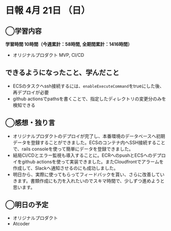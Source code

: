 # 日報  4月 21日 （日）

## ◯学習内容

**学習時間  10時間（今週累計：58時間, 全期間累計：1416時間）**

- オリジナルプロダクト MVP, CI/CD

## できるようになったこと、学んだこと

- ECSのタスクへssh接続するには、`enableExecuteCommand`をtrueにした後、再デプロイが必要
- github actionsでpathsを書くことで、指定したディレクトリの変更分のみを検知できる

## ◯感想・独り言

- オリジナルプロダクトのデプロイが完了し、本番環境のデータベースへ初期データを登録することができました。ECSのコンテナ内へSSH接続することで、rails consoleを使って簡単にデータを登録できました。
- 結局CI/CDとエラー監視も導入することに。ECRへのpushとECSへのデプロイをgithub actionsを使って実装できました。またCloudfrontでアラームを作成して、Slackへ通知させるのにも成功しました。
- 明日から、実際に使ってもらってフィードバックを貰い、さらに改善していきます。書類作成にも力を入れたいのでスキマ時間で、少しずつ進めようと思います。

## ◯明日の予定

- オリジナルプロダクト
- Atcoder
